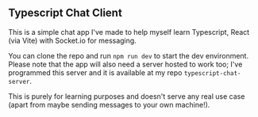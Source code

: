 ## Typescript Chat Client

This is a simple chat app I've made to help myself learn Typescript, React (via Vite) with Socket.io for messaging.

You can clone the repo and run `npm run dev` to start the dev environment. Please note that the app will also need a server hosted to work too; I've programmed this server and it is available at my repo `typescript-chat-server`.

This is purely for learning purposes and doesn't serve any real use case (apart from maybe sending messages to your own machine!).
